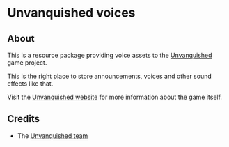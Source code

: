 Unvanquished voices
===================


About
-----

This is a resource package providing voice assets to the [Unvanquished](https://unvanquished.net) game project.

This is the right place to store announcements, voices and other sound effects like that.

Visit the [Unvanquished website](https://unvanquished.net/) for more information about the game itself.

Credits
-------

- The [Unvanquished team](https://unvanquished.net/about/)
